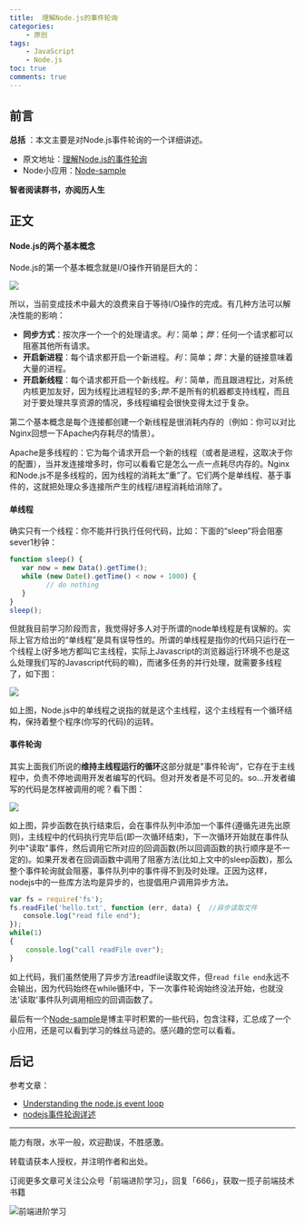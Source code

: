 ```yaml
---
title:  理解Node.js的事件轮询
categories:  
    - 原创
tags:
    - JavaScript
    - Node.js
toc: true
comments: true
---
```


## 前言

**总括** ：本文主要是对Node.js事件轮询的一个详细讲述。

* 原文地址：[理解Node.js的事件轮询](http://blog.damonare.cn/2017/02/08/%E7%90%86%E8%A7%A3Node.js%E7%9A%84%E4%BA%8B%E4%BB%B6%E8%BD%AE%E8%AF%A2/#more)
* Node小应用：[Node-sample](https://github.com/damonare/node-sample)

**智者阅读群书，亦阅历人生**

<!-- more -->

## 正文

#### Node.js的两个基本概念

Node.js的第一个基本概念就是I/O操作开销是巨大的：



![](https://cdn.damonare.cn/io-cost.png)

所以，当前变成技术中最大的浪费来自于等待I/O操作的完成。有几种方法可以解决性能的影响：

- **同步方式**：按次序一个一个的处理请求。*利*：简单；*弊*：任何一个请求都可以阻塞其他所有请求。
- **开启新进程**：每个请求都开启一个新进程。*利*：简单；*弊*：大量的链接意味着大量的进程。
- **开启新线程**：每个请求都开启一个新线程。*利*：简单，而且跟进程比，对系统内核更加友好，因为线程比进程轻的多;*弊*:不是所有的机器都支持线程，而且对于要处理共享资源的情况，多线程编程会很快变得太过于复杂。

第二个基本概念是每个连接都创建一个新线程是很消耗内存的（例如：你可以对比Nginx回想一下Apache内存耗尽的情景）。

Apache是多线程的：它为每个请求开启一个新的线程（或者是进程，这取决于你的配置），当并发连接增多时，你可以看看它是怎么一点一点耗尽内存的。Nginx和Node.js不是多线程的，因为线程的消耗太“重”了。它们两个是单线程、基于事件的，这就把处理众多连接所产生的线程/进程消耗给消除了。

#### 单线程

确实只有一个线程：你不能并行执行任何代码，比如：下面的“sleep”将会阻塞sever1秒钟：

```javascript
function sleep() {
   var now = new Data().getTime();
   while (new Date().getTime() < now + 1000) {
         // do nothing
   }
}
sleep();
```

但就我目前学习阶段而言，我觉得好多人对于所谓的node单线程是有误解的。实际上官方给出的“单线程”是具有误导性的。所谓的单线程是指你的代码只运行在一个线程上(好多地方都叫它主线程，实际上Javascript的浏览器运行环境不也是这么处理我们写的Javascript代码的嘛)，而诸多任务的并行处理，就需要多线程了，如下图：

![](https://cdn.damonare.cn/104032-20150917140900539-1845886135.png)

如上图，Node.js中的单线程之说指的就是这个主线程，这个主线程有一个循环结构，保持着整个程序(你写的代码)的运转。

#### 事件轮询

其实上面我们所说的**维持主线程运行的循环**这部分就是"事件轮询"，它存在于主线程中，负责不停地调用开发者编写的代码。但对开发者是不可见的。so...开发者编写的代码是怎样被调用的呢？看下图：

![](https://cdn.damonare.cn/104032-20150917141055570-1948801510.png)



如上图，异步函数在执行结束后，会在事件队列中添加一个事件(遵循先进先出原则)，主线程中的代码执行完毕后(即一次循环结束)，下一次循环开始就在事件队列中"读取"事件，然后调用它所对应的回调函数(所以回调函数的执行顺序是不一定的)。如果开发者在回调函数中调用了阻塞方法(比如上文中的sleep函数)，那么整个事件轮询就会阻塞，事件队列中的事件得不到及时处理。正因为这样，nodejs中的一些库方法均是异步的，也提倡用户调用异步方法。

```javascript
var fs = require('fs');
fs.readFile('hello.txt', function (err, data) {  //异步读取文件
　　console.log("read file end");
});
while(1)
{
    console.log("call readFile over");
}
```

如上代码，我们虽然使用了异步方法readfile读取文件，但`read file end`永远不会输出，因为代码始终在while循环中，下一次事件轮询始终没法开始，也就没法'读取'事件队列调用相应的回调函数了。

最后有一个[Node-sample](https://github.com/damonare/node-sample)是博主平时积累的一些代码，包含注释，汇总成了一个小应用，还是可以看到学习的蛛丝马迹的。感兴趣的您可以看看。

## 后记

参考文章：

- [Understanding the node.js event loop](http://blog.mixu.net/2011/02/01/understanding-the-node-js-event-loop)
- [nodejs事件轮询详述](http://www.cnblogs.com/xiaozhi_5638/p/4816265.html)

---

能力有限，水平一般，欢迎勘误，不胜感激。

转载请获本人授权，并注明作者和出处。

订阅更多文章可关注公众号「前端进阶学习」，回复「666」，获取一揽子前端技术书籍

![前端进阶学习](https://image.damonare.cn/qianduanjinjie.png)